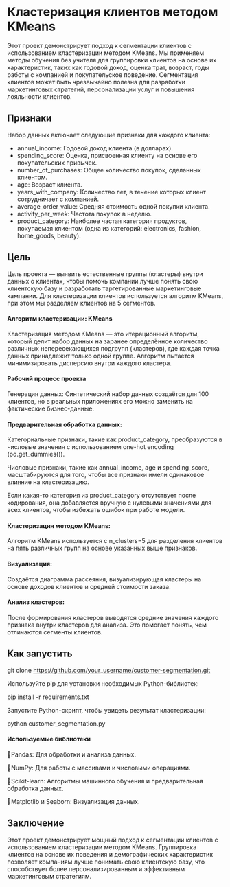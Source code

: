 # Кластеризация клиентов методом KMeans

Этот проект демонстрирует подход к сегментации клиентов с использованием кластеризации методом KMeans. Мы применяем методы обучения без учителя для группировки клиентов на основе их характеристик, таких как годовой доход, оценка трат, возраст, годы работы с компанией и покупательское поведение. Сегментация клиентов может быть чрезвычайно полезна для разработки маркетинговых стратегий, персонализации услуг и повышения лояльности клиентов.

## Признаки

Набор данных включает следующие признаки для каждого клиента:

- annual_income: Годовой доход клиента (в долларах).
- spending_score: Оценка, присвоенная клиенту на основе его покупательских привычек.
- number_of_purchases: Общее количество покупок, сделанных клиентом.
- age: Возраст клиента.
- years_with_company: Количество лет, в течение которых клиент сотрудничает с компанией.
- average_order_value: Средняя стоимость одной покупки клиента.
- activity_per_week: Частота покупок в неделю.
- product_category: Наиболее частая категория продуктов, покупаемая клиентом (одна из категорий: electronics, fashion, home_goods, beauty).

## Цель

Цель проекта — выявить естественные группы (кластеры) внутри данных о клиентах, чтобы помочь компании лучше понять свою клиентскую базу и разработать таргетированные маркетинговые кампании. Для кластеризации клиентов используется алгоритм KMeans, при этом мы разделяем клиентов на 5 сегментов.

#### Алгоритм кластеризации: KMeans

Кластеризация методом KMeans — это итерационный алгоритм, который делит набор данных на заранее определённое количество различных непересекающихся подгрупп (кластеров), где каждая точка данных принадлежит только одной группе. Алгоритм пытается минимизировать дисперсию внутри каждого кластера.

#### Рабочий процесс проекта

Генерация данных: Синтетический набор данных создаётся для 100 клиентов, но в реальных приложениях его можно заменить на фактические бизнес-данные.

#### Предварительная обработка данных:

Категориальные признаки, такие как product_category, преобразуются в числовые значения с использованием one-hot encoding (pd.get_dummies()).


Числовые признаки, такие как annual_income, age и spending_score, масштабируются для того, чтобы все признаки имели одинаковое влияние на кластеризацию.


Если какая-то категория из product_category отсутствует после кодирования, она добавляется вручную с нулевыми значениями для всех клиентов, чтобы избежать ошибок при работе модели.


#### Кластеризация методом KMeans:

Алгоритм KMeans используется с n_clusters=5 для разделения клиентов на пять различных групп на основе указанных выше признаков.

#### Визуализация:

Создаётся диаграмма рассеяния, визуализирующая кластеры на основе доходов клиентов и средней стоимости заказа.

#### Анализ кластеров:

После формирования кластеров выводятся средние значения каждого признака внутри кластеров для анализа. Это помогает понять, чем отличаются сегменты клиентов.

## Как запустить


git clone https://github.com/your_username/customer-segmentation.git


Используйте pip для установки необходимых Python-библиотек:

pip install -r requirements.txt

Запустите Python-скрипт, чтобы увидеть результат кластеризации:

python customer_segmentation.py

#### Используемые библиотеки

Pandas: Для обработки и анализа данных.

NumPy: Для работы с массивами и числовыми операциями.

Scikit-learn: Алгоритмы машинного обучения и предварительная обработка данных.

Matplotlib и Seaborn: Визуализация данных.

## Заключение

Этот проект демонстрирует мощный подход к сегментации клиентов с использованием кластеризации методом KMeans. Группировка клиентов на основе их поведения и демографических характеристик позволяет компаниям лучше понимать свою клиентскую базу, что способствует более персонализированным и эффективным маркетинговым стратегиям.
